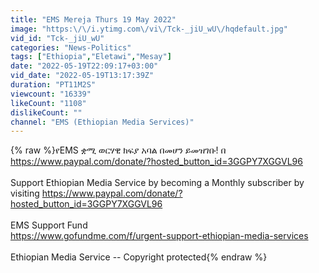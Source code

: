 ```yaml
---
title: "EMS Mereja Thurs 19 May 2022"
image: "https:\/\/i.ytimg.com\/vi\/Tck-_jiU_wU\/hqdefault.jpg"
vid_id: "Tck-_jiU_wU"
categories: "News-Politics"
tags: ["Ethiopia","Eletawi","Mesay"]
date: "2022-05-19T22:09:17+03:00"
vid_date: "2022-05-19T13:17:39Z"
duration: "PT11M2S"
viewcount: "16339"
likeCount: "1108"
dislikeCount: ""
channel: "EMS (Ethiopian Media Services)"
---
```

{% raw %}የEMS  ቋሚ ወርሃዊ ክፍያ አባል በመሆን ይመዝገቡ! በ <br /><a rel="nofollow" target="blank" href="https://www.paypal.com/donate/?hosted_button_id=3GGPY7XGGVL96">https://www.paypal.com/donate/?hosted_button_id=3GGPY7XGGVL96</a><br /><br />Support Ethiopian Media Service by becoming a Monthly subscriber by visiting <a rel="nofollow" target="blank" href="https://www.paypal.com/donate/?hosted_button_id=3GGPY7XGGVL96">https://www.paypal.com/donate/?hosted_button_id=3GGPY7XGGVL96</a><br /><br />EMS Support Fund<br /><a rel="nofollow" target="blank" href="https://www.gofundme.com/f/urgent-support-ethiopian-media-services">https://www.gofundme.com/f/urgent-support-ethiopian-media-services</a><br /><br />Ethiopian Media Service -- Copyright protected{% endraw %}
